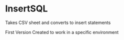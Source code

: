 # InsertSQL
Takes CSV sheet and converts to insert statements

First Version
Created to work in a specific environment
